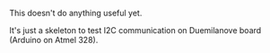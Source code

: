 This doesn't do anything useful yet.

It's just a skeleton to test I2C communication on Duemilanove board (Arduino on Atmel 328).
